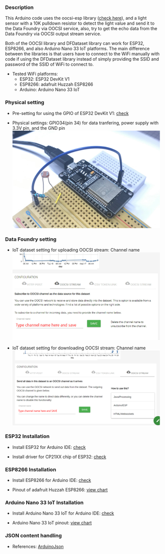 ### Description

This Arduino code uses the oocsi-esp library ([check here](https://github.com/iddi/oocsi-esp#readme)), and a light sensor with a 10K pulldown resistor to detect the light value and send it to the Data Foundry via OOCSI service, also, try to get the echo data from the Data Foundry via OOCSI output stream service.

Both of the OOCSI library and DFDataset library can work for ESP32, ESP8266, and also Arduino Nano 33 IoT platforms. The main difference between the libraries is that users have to connect to the WiFi manually with code if using the DFDataset library instead of simply providing the SSID and password of the SSID of WiFi to connect to.

* Tested WiFi platforms:
  - ESP32: ESP32 DevKit V1
  - ESP8266: adafruit Huzzah ESP8266
  - Arduino: Arduino Nano 33 IoT

### Physical setting

* Pre-setting for using the GPIO of ESP32 DevKit V1: [check](https://randomnerdtutorials.com/esp32-adc-analog-read-arduino-ide/)

* Physical settings: GPIO34(pin 34) for data tranfering, power supply with 3.3V pin, and the GND pin
![](images/esp32-lightSensor-OOCSI.jpg)



### Data Foundry setting

* IoT dataset setting for uploading OOCSI stream: Channel name
![](images/usecase-esp32-OOCSI-upload.jpg)

* IoT dataset setting for downloading OOCSI stream: Channel name
![](images/usecase-esp32-OOCSI-download.png)



### ESP32 Installation

* Install ESP32 for Arduino IDE: [check](https://randomnerdtutorials.com/installing-the-esp32-board-in-arduino-ide-windows-instructions/)

* Install driver for CP21XX chip of ESP32: [check](https://techexplorations.com/guides/esp32/begin/cp21xxx/)


### ESP8266 Installation

* Install ESP8266 for Arduino IDE: [check](https://randomnerdtutorials.com/how-to-install-esp8266-board-arduino-ide/)

* Pinout of adafruit Huzzah ESP8266: [view chart](https://learn.adafruit.com/assets/46249)


### Arduino Nano 33 IoT Installation

* Install Arduino Nano 33 IoT for Arduino IDE: [check](https://www.arduino.cc/en/Guide/NANO33IoT)

* Arduino Nano 33 IoT pinout: [view chart](https://content.arduino.cc/assets/Pinout-NANO33IoT_latest.png)


### JSON content handling

* References: [ArduinoJson](https://arduinojson.org/)